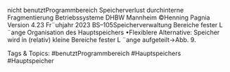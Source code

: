 nicht benutztProgrammbereich
Speicherverlust durchinterne Fragmentierung
Betriebssysteme DHBW Mannheim ©Henning Pagnia Version 4.23 Fr¨uhjahr 2023 BS–105Speicherverwaltung Bereiche fester L ¨ange Organisation des Hauptspeichers
•Flexiblere Alternative:
Speicher wird in (relativ) kleine Bereiche fester L ¨ange aufgeteilt→Abb. 9.

   Tags & Topics:
   #benutztProgrammbereich
   #Hauptspeichers
   #Hauptspeicher